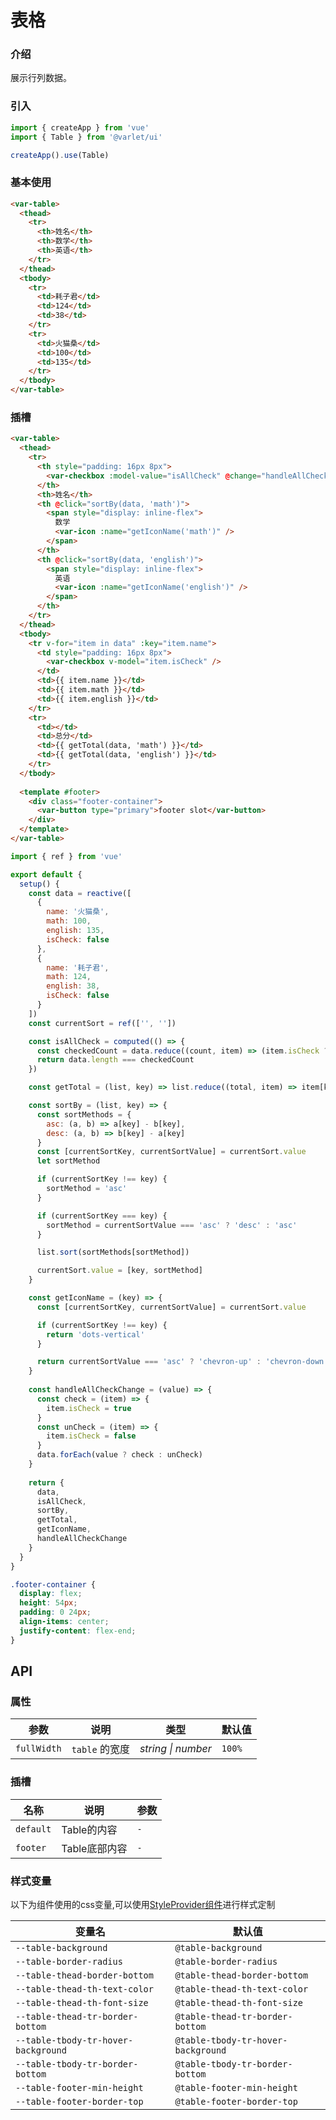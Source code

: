 # 表格

### 介绍

展示行列数据。

### 引入

```js
import { createApp } from 'vue'
import { Table } from '@varlet/ui'

createApp().use(Table)
```

### 基本使用

```html
<var-table>
  <thead>
    <tr>
      <th>姓名</th>
      <th>数学</th>
      <th>英语</th>
    </tr>
  </thead>
  <tbody>
    <tr>
      <td>耗子君</td>
      <td>124</td>
      <td>38</td>
    </tr> 
    <tr>
      <td>火猫桑</td>
      <td>100</td>
      <td>135</td>
    </tr>
  </tbody>
</var-table>
```

### 插槽

```html
<var-table>
  <thead>
    <tr>
      <th style="padding: 16px 8px">
        <var-checkbox :model-value="isAllCheck" @change="handleAllCheckChange" />
      </th>
      <th>姓名</th>
      <th @click="sortBy(data, 'math')">
        <span style="display: inline-flex">
          数学
          <var-icon :name="getIconName('math')" />
        </span>
      </th>
      <th @click="sortBy(data, 'english')">
        <span style="display: inline-flex">
          英语
          <var-icon :name="getIconName('english')" />
        </span>
      </th>
    </tr>
  </thead>
  <tbody>
    <tr v-for="item in data" :key="item.name">
      <td style="padding: 16px 8px">
        <var-checkbox v-model="item.isCheck" />
      </td>
      <td>{{ item.name }}</td>
      <td>{{ item.math }}</td>
      <td>{{ item.english }}</td>
    </tr>
    <tr>
      <td></td>
      <td>总分</td>
      <td>{{ getTotal(data, 'math') }}</td>
      <td>{{ getTotal(data, 'english') }}</td>
    </tr>
  </tbody>
  
  <template #footer>
    <div class="footer-container">
      <var-button type="primary">footer slot</var-button>
    </div>
  </template>
</var-table>
```

```js
import { ref } from 'vue'

export default {
  setup() {
    const data = reactive([
      {
        name: '火猫桑',
        math: 100,
        english: 135,
        isCheck: false
      },
      {
        name: '耗子君',
        math: 124,
        english: 38,
        isCheck: false
      }
    ])
    const currentSort = ref(['', ''])

    const isAllCheck = computed(() => {
      const checkedCount = data.reduce((count, item) => (item.isCheck ? count + 1 : count), 0)
      return data.length === checkedCount
    })

    const getTotal = (list, key) => list.reduce((total, item) => item[key] + total, 0)

    const sortBy = (list, key) => {
      const sortMethods = {
        asc: (a, b) => a[key] - b[key],
        desc: (a, b) => b[key] - a[key]
      }
      const [currentSortKey, currentSortValue] = currentSort.value
      let sortMethod

      if (currentSortKey !== key) {
        sortMethod = 'asc'
      }

      if (currentSortKey === key) {
        sortMethod = currentSortValue === 'asc' ? 'desc' : 'asc'
      }

      list.sort(sortMethods[sortMethod])

      currentSort.value = [key, sortMethod]
    }

    const getIconName = (key) => {
      const [currentSortKey, currentSortValue] = currentSort.value

      if (currentSortKey !== key) {
        return 'dots-vertical'
      }

      return currentSortValue === 'asc' ? 'chevron-up' : 'chevron-down'
    }
    
    const handleAllCheckChange = (value) => {
      const check = (item) => {
        item.isCheck = true
      }
      const unCheck = (item) => {
        item.isCheck = false
      }
      data.forEach(value ? check : unCheck)
    }
    
    return {
      data,
      isAllCheck,
      sortBy,
      getTotal,
      getIconName,
      handleAllCheckChange
    }
  }
}
```

```css
.footer-container {
  display: flex;
  height: 54px;
  padding: 0 24px;
  align-items: center;
  justify-content: flex-end;
}
```
## API

### 属性

| 参数 | 说明 | 类型 | 默认值 |
| ----- | -------------- | -------- | ---------- |
| `fullWidth` | `table` 的宽度	| _string \| number_ | `100%` |

### 插槽

| 名称 | 说明 | 参数 |
| ----- | -------------- | -------- |
| `default` | Table的内容 | `-` |
| `footer` | Table底部内容 | `-` |

### 样式变量
以下为组件使用的css变量,可以使用[StyleProvider组件](#/zh-CN/style-provider)进行样式定制

| 变量名 | 默认值 |
| --- | --- |
| `--table-background` | `@table-background` | 
| `--table-border-radius` | `@table-border-radius` | 
| `--table-thead-border-bottom` | `@table-thead-border-bottom` | 
| `--table-thead-th-text-color` | `@table-thead-th-text-color` | 
| `--table-thead-th-font-size` | `@table-thead-th-font-size` | 
| `--table-thead-tr-border-bottom` | `@table-thead-tr-border-bottom` | 
| `--table-tbody-tr-hover-background` | `@table-tbody-tr-hover-background` | 
| `--table-tbody-tr-border-bottom` | `@table-tbody-tr-border-bottom` | 
| `--table-footer-min-height` | `@table-footer-min-height` | 
| `--table-footer-border-top` | `@table-footer-border-top` | 
